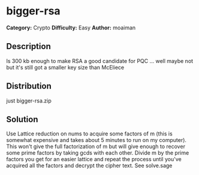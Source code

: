 # bigger-rsa
**Category:** Crypto
**Difficulty:** Easy
**Author:** moaiman

## Description
Is 300 kb enough to make RSA a good candidate for PQC ... well maybe not but it's still got a smaller key size than McEliece 

## Distribution
just bigger-rsa.zip

## Solution
Use Lattice reduction on nums to acquire some factors of m (this is somewhat expensive and takes about 5 minutes to run on my computer). This won't give the full factorization of m but will give enough to recover some prime factors by taking gcds with each other. Divide m by the prime factors you get for an easier lattice and repeat the process until you've acquired all the factors and decrypt the cipher text. See solve.sage